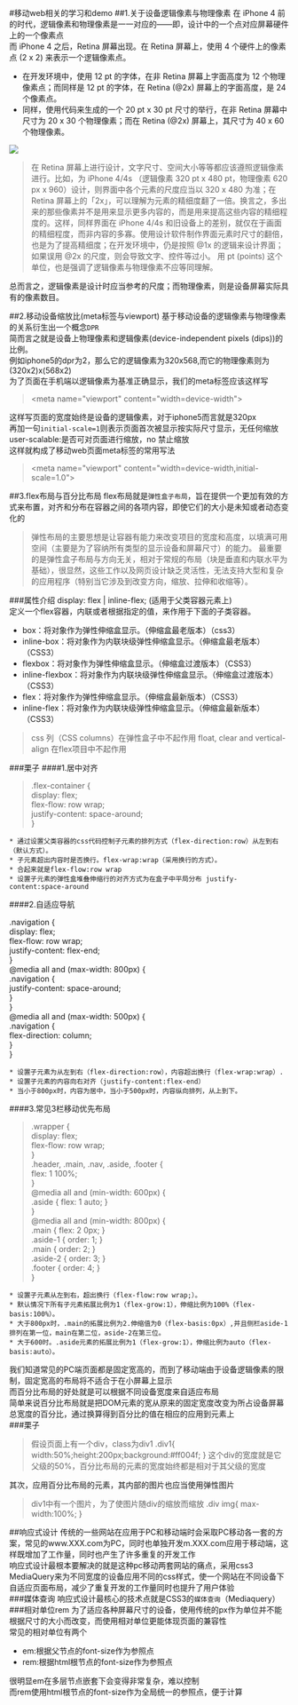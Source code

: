 
#移动web相关的学习和demo
##1.关于设备逻辑像素与物理像素
在 iPhone 4 前的时代，逻辑像素和物理像素是一一对应的——即，设计中的一个点对应屏幕硬件上的一个像素点<br/>
而 iPhone 4 之后，Retina 屏幕出现。在 Retina 屏幕上，使用 4 个硬件上的像素点 (2 x 2) 来表示一个逻辑像素点。<br/>
* 在开发环境中，使用 12 pt 的字体，在非 Retina 屏幕上字面高度为 12 个物理像素点；而同样是 12 pt 的字体，在 Retina (@2x) 屏幕上的字面高度，是 24 个像素点。
* 同样，使用代码来生成的一个 20 pt x 30 pt 尺寸的举行，在非 Retina 屏幕中尺寸为 20 x 30 个物理像素；而在 Retina (@2x) 屏幕上，其尺寸为 40 x 60 个物理像素。<br/>

![](http://img.kuqin.com/upimg/allimg/140725/13132G950-0.png)  

>在 Retina 屏幕上进行设计，文字尺寸、空间大小等等都应该遵照逻辑像素进行。比如，为 iPhone 4/4s （逻辑像素 320 pt x 480 pt，物理像素 620 px x 960）设计，则界面中各个元素的尺度应当以 320 x 480 为准；在 Retina 屏幕上的「2x」，可以理解为元素的精细度翻了一倍。换言之，多出来的那些像素并不是用来显示更多内容的，而是用来提高这些内容的精细程度的。这样，同样界面在 iPhone 4/4s 和旧设备上的差别，就仅在于画面的精细程度，而非内容的多寡。使用设计软件制作界面元素时尺寸的翻倍，也是为了提高精细度；在开发环境中，仍是按照 @1x 的逻辑来设计界面；如果误用 @2x 的尺度，则会导致文字、控件等过小。
>用 pt (points) 这个单位，也是强调了逻辑像素与物理像素不应等同理解。

总而言之，逻辑像素是设计时应当参考的尺度；而物理像素，则是设备屏幕实际具有的像素数目。<br/>

##2.移动设备缩放比(meta标签与viewport)
基于移动设备的逻辑像素与物理像素的关系衍生出一个概念`DPR`<br/>
简而言之就是设备上物理像素和逻辑像素(device-independent pixels (dips))的比例。<br/>
例如iphone5的dpr为2，那么它的逻辑像素为320x568,而它的物理像素则为(320x2)x(568x2)<br/>
为了页面在手机端以逻辑像素为基准正确显示，我们的meta标签应该这样写<br/>

>\<meta name="viewport" content="width=device-width">

这样写页面的宽度始终是设备的逻辑像素，对于iphone5而言就是320px<br/>
再加一句`initial-scale=1`则表示页面首次被显示按实际尺寸显示，无任何缩放<br/>
user-scalable:是否可对页面进行缩放，no 禁止缩放<br/>
这样就构成了移动web页面meta标签的常用写法
>\<meta name="viewport" content="width=device-width,initial-scale=1.0">

##3.flex布局与百分比布局
flex布局就是`弹性盒子布局`，旨在提供一个更加有效的方式来布置，对齐和分布在容器之间的各项内容，即使它们的大小是未知或者动态变化的<br/>
>弹性布局的主要思想是让容器有能力来改变项目的宽度和高度，以填满可用空间（主要是为了容纳所有类型的显示设备和屏幕尺寸）的能力。
最重要的是弹性盒子布局与方向无关，相对于常规的布局（块是垂直和内联水平为基础），很显然，这些工作以及网页设计缺乏灵活性，无法支持大型和复杂的应用程序（特别当它涉及到改变方向，缩放、拉伸和收缩等）。

###属性介绍
display: flex | inline-flex; (适用于父类容器元素上)<br/>
定义一个flex容器，内联或者根据指定的值，来作用于下面的子类容器。<br/>
* box：将对象作为弹性伸缩盒显示。（伸缩盒最老版本）（css3）
* inline-box：将对象作为内联块级弹性伸缩盒显示。（伸缩盒最老版本）（CSS3）
* flexbox：将对象作为弹性伸缩盒显示。（伸缩盒过渡版本）（CSS3）
* inline-flexbox：将对象作为内联块级弹性伸缩盒显示。（伸缩盒过渡版本）（CSS3）
* flex：将对象作为弹性伸缩盒显示。（伸缩盒最新版本）（CSS3）
* inline-flex：将对象作为内联块级弹性伸缩盒显示。（伸缩盒最新版本）（CSS3）

>css 列（CSS columns）在弹性盒子中不起作用
float, clear and vertical-align 在flex项目中不起作用

###栗子
####1.居中对齐
>.flex-container {<br/>
  display: flex;<br/>
  flex-flow: row wrap;<br/>
  justify-content: space-around;<br/>
}<br/>

    * 通过设置父类容器的css代码控制子元素的排列方式（flex-direction:row）从左到右（默认方式）。
    * 子元素超出内容时是否换行。flex-wrap:wrap（采用换行的方式）。
    * 合起来就是flex-flow:row wrap
    * 设置子元素的弹性盒堆叠伸缩行的对齐方式为在盒子中平局分布 justify-content:space-around
####2.自适应导航
>
.navigation {<br/>
  display: flex;<br/>
  flex-flow: row wrap;<br/>
  justify-content: flex-end;<br/>
}<br/>
@media all and (max-width: 800px) {<br/>
  .navigation {<br/>
    justify-content: space-around;<br/>
  }<br/>
}<br/>
@media all and (max-width: 500px) {<br/>
  .navigation {<br/>
    flex-direction: column;<br/>
  }<br/>
}<br/>

    * 设置子元素为从左到右（flex-direction:row），内容超出换行（flex-wrap:wrap）.
    * 设置子元素的内容向右对齐（justify-content:flex-end）
    * 当小于800px时，内容为居中，当小于500px时，内容纵向排列，从上到下。
####3.常见3栏移动优先布局
>.wrapper {<br/>
  display: flex;<br/>
  flex-flow: row wrap;<br/>
}<br/>
.header, .main, .nav, .aside, .footer {<br/>
  flex: 1 100%;<br/>
}<br/>
@media all and (min-width: 600px) {<br/>
  .aside { flex: 1 auto; }<br/>
}<br/>
@media all and (min-width: 800px) {<br/>
  .main { flex: 2 0px; }<br/>
  .aside-1 { order: 1; }<br/>
  .main    { order: 2; }<br/>
  .aside-2 { order: 3; }<br/>
  .footer  { order: 4; }<br/>
}<br/>

    * 设置子元素从左到右，超出换行（flex-flow:row wrap;）。
    * 默认情况下所有子元素拓展比例为1（flex-grow:1），伸缩比例为100%（flex-basis:100%）。
    * 大于800px时，.main的拓展比例为2.伸缩值为0（flex-basis:0px）,并且侧栏aside-1排列在第一位，main在第二位，aside-2在第三位。
    * 大于600时。.aside元素的拓展比例为1（flex-grow:1），伸缩比例为auto（flex-basis:auto）。

我们知道常见的PC端页面都是固定宽高的，而到了移动端由于设备逻辑像素的限制，固定宽高的布局将不适合于在小屏幕上显示<br/>
而百分比布局的好处就是可以根据不同设备宽度来自适应布局<br/>
简单来说百分比布局就是把DOM元素的宽从原来的固定宽度改变为所占设备屏幕总宽度的百分比，通过换算得到百分比的值在相应的应用到元素上<br/>
###栗子
>假设页面上有一个div，class为div1
.div1{
    width:50%;height:200px;background:#ff004f;
}
这个div的宽度就是它父级的50%，百分比布局的元素的宽度始终都是相对于其父级的宽度

其次，应用百分比布局的元素，其内部的图片也应当使用弹性图片

>div1中有一个图片，为了使图片随div的缩放而缩放
.div img{
    max-width:100%;
}

##响应式设计
传统的一些网站在应用于PC和移动端时会采取PC移动各一套的方案，常见的www.XXX.com为PC，同时也单独开发m.XXX.com应用于移动端，这样既增加了工作量，同时也产生了许多重复的开发工作<br/>
响应式设计最根本要解决的就是这种pc移动两套网站的痛点，采用css3 MediaQuery来为不同宽度的设备应用不同的css样式，使一个网站在不同设备下自适应页面布局，减少了重复开发的工作量同时也提升了用户体验<br/>
###媒体查询
响应式设计最核心的技术点就是CSS3的`媒体查询`（Mediaquery）<br/>
###相对单位rem
为了适应各种屏幕尺寸的设备，使用传统的px作为单位并不能根据尺寸的大小而改变，而使用相对单位更能体现页面的兼容性<br/>
常见的相对单位有两个<br/>
* em:根据父节点的font-size作为参照点
* rem:根据html根节点的font-size作为参照点

很明显em在多层节点嵌套下会变得非常复杂，难以控制<br/>
而rem使用html根节点的font-size作为全局统一的参照点，便于计算<br/>

